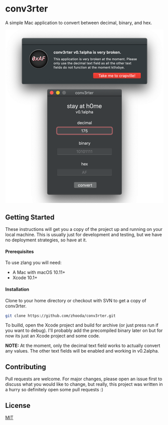 # conv3rter
A simple Mac application to convert between decimal, binary, and hex.

![](res/double.png)

## Getting Started

These instructions will get you a copy of the project up and running
on your local machine. This is usually just for development and testing,
but we have no deployment strategies, so have at it.

#### Prerequisites

To use zlang you will need:

- A Mac with macOS 10.11+
- Xcode 10.1+

#### Installation

Clone to your home directory or checkout with SVN to get a copy of conv3rter.

```bash
git clone https://github.com/zhooda/conv3rter.git
```

To builld, open the Xcode project and build for archive (or just press run if you want to debug). I'll probably add the precompiled binary later on but for now its just an Xcode project and some code.

**NOTE:** At the moment, only the decimal text field works to actually convert any values. The other text fields will be enabled and working in v0.2alpha.

## Contributing
Pull requests are welcome. For major changes, please open an issue first to discuss what you would like to change, but really, this project was written in a hurry so definitely open some pull requests :)

## License
[MIT](https://choosealicense.com/licenses/mit/)
